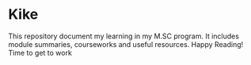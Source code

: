 # Kike
This repository document my learning in my M.SC program. It includes module summaries, courseworks and useful resources.
Happy Reading!
Time to get to work 
